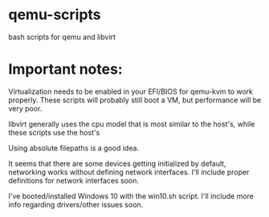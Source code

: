 # qemu-scripts
bash scripts for qemu and libvirt

# Important notes:

Virtualization needs to be enabled in your EFI/BIOS for qemu-kvm to work properly. These scripts will probably still boot a VM, but performance will be very poor.

libvirt generally uses the cpu model that is most similar to the host's, while these scripts use the host's

Using absolute filepaths is a good idea.

It seems that there are some devices getting initialized by default, networking works without defining network interfaces. I'll include proper definitions for network interfaces soon.

I've booted/installed Windows 10 with the win10.sh script. 
I'll include more info regarding drivers/other issues soon.
